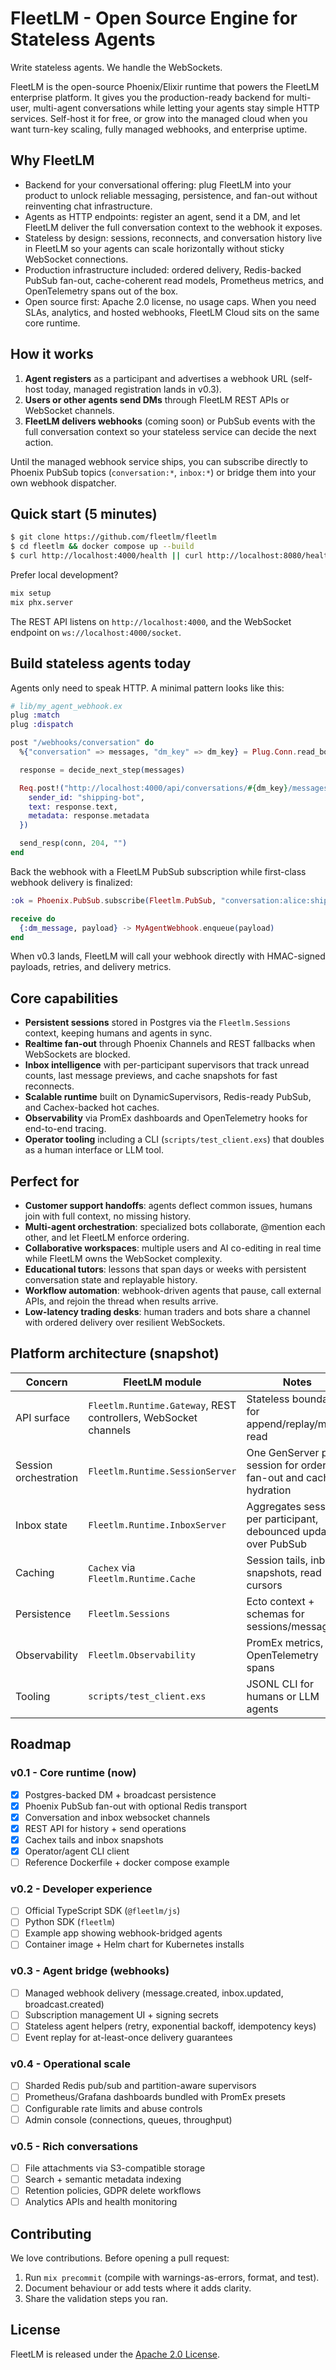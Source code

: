 # FleetLM - Open Source Engine for Stateless Agents

Write stateless agents. We handle the WebSockets.

FleetLM is the open-source Phoenix/Elixir runtime that powers the FleetLM enterprise platform. It gives you the production-ready backend for multi-user, multi-agent conversations while letting your agents stay simple HTTP services. Self-host it for free, or grow into the managed cloud when you want turn-key scaling, fully managed webhooks, and enterprise uptime.

## Why FleetLM

- Backend for your conversational offering: plug FleetLM into your product to unlock reliable messaging, persistence, and fan-out without reinventing chat infrastructure.
- Agents as HTTP endpoints: register an agent, send it a DM, and let FleetLM deliver the full conversation context to the webhook it exposes.
- Stateless by design: sessions, reconnects, and conversation history live in FleetLM so your agents can scale horizontally without sticky WebSocket connections.
- Production infrastructure included: ordered delivery, Redis-backed PubSub fan-out, cache-coherent read models, Prometheus metrics, and OpenTelemetry spans out of the box.
- Open source first: Apache 2.0 license, no usage caps. When you need SLAs, analytics, and hosted webhooks, FleetLM Cloud sits on the same core runtime.

## How it works

1. **Agent registers** as a participant and advertises a webhook URL (self-host today, managed registration lands in v0.3).
2. **Users or other agents send DMs** through FleetLM REST APIs or WebSocket channels.
3. **FleetLM delivers webhooks** (coming soon) or PubSub events with the full conversation context so your stateless service can decide the next action.

Until the managed webhook service ships, you can subscribe directly to Phoenix PubSub topics (`conversation:*`, `inbox:*`) or bridge them into your own webhook dispatcher.

## Quick start (5 minutes)

```bash
$ git clone https://github.com/fleetlm/fleetlm
$ cd fleetlm && docker compose up --build
$ curl http://localhost:4000/health || curl http://localhost:8080/health
```

Prefer local development?

```bash
mix setup
mix phx.server
```

The REST API listens on `http://localhost:4000`, and the WebSocket endpoint on `ws://localhost:4000/socket`.

## Build stateless agents today

Agents only need to speak HTTP. A minimal pattern looks like this:

```elixir
# lib/my_agent_webhook.ex
plug :match
plug :dispatch

post "/webhooks/conversation" do
  %{"conversation" => messages, "dm_key" => dm_key} = Plug.Conn.read_body!(conn) |> Jason.decode!()

  response = decide_next_step(messages)

  Req.post!("http://localhost:4000/api/conversations/#{dm_key}/messages", json: %{
    sender_id: "shipping-bot",
    text: response.text,
    metadata: response.metadata
  })

  send_resp(conn, 204, "")
end
```

Back the webhook with a FleetLM PubSub subscription while first-class webhook delivery is finalized:

```elixir
:ok = Phoenix.PubSub.subscribe(Fleetlm.PubSub, "conversation:alice:shipping-bot")

receive do
  {:dm_message, payload} -> MyAgentWebhook.enqueue(payload)
end
```

When v0.3 lands, FleetLM will call your webhook directly with HMAC-signed payloads, retries, and delivery metrics.

## Core capabilities

- **Persistent sessions** stored in Postgres via the `Fleetlm.Sessions` context, keeping humans and agents in sync.
- **Realtime fan-out** through Phoenix Channels and REST fallbacks when WebSockets are blocked.
- **Inbox intelligence** with per-participant supervisors that track unread counts, last message previews, and cache snapshots for fast reconnects.
- **Scalable runtime** built on DynamicSupervisors, Redis-ready PubSub, and Cachex-backed hot caches.
- **Observability** via PromEx dashboards and OpenTelemetry hooks for end-to-end tracing.
- **Operator tooling** including a CLI (`scripts/test_client.exs`) that doubles as a human interface or LLM tool.

## Perfect for

- **Customer support handoffs**: agents deflect common issues, humans join with full context, no missing history.
- **Multi-agent orchestration**: specialized bots collaborate, @mention each other, and let FleetLM enforce ordering.
- **Collaborative workspaces**: multiple users and AI co-editing in real time while FleetLM owns the WebSocket complexity.
- **Educational tutors**: lessons that span days or weeks with persistent conversation state and replayable history.
- **Workflow automation**: webhook-driven agents that pause, call external APIs, and rejoin the thread when results arrive.
- **Low-latency trading desks**: human traders and bots share a channel with ordered delivery over resilient WebSockets.

## Platform architecture (snapshot)

| Concern | FleetLM module | Notes |
| --- | --- | --- |
| API surface | `Fleetlm.Runtime.Gateway`, REST controllers, WebSocket channels | Stateless boundary for append/replay/mark-read |
| Session orchestration | `Fleetlm.Runtime.SessionServer` | One GenServer per session for ordered fan-out and cache hydration |
| Inbox state | `Fleetlm.Runtime.InboxServer` | Aggregates sessions per participant, debounced updates over PubSub |
| Caching | `Cachex` via `Fleetlm.Runtime.Cache` | Session tails, inbox snapshots, read cursors |
| Persistence | `Fleetlm.Sessions` | Ecto context + schemas for sessions/messages |
| Observability | `Fleetlm.Observability` | PromEx metrics, OpenTelemetry spans |
| Tooling | `scripts/test_client.exs` | JSONL CLI for humans or LLM agents |

## Roadmap

### v0.1 - Core runtime (now)

- [x] Postgres-backed DM + broadcast persistence
- [x] Phoenix PubSub fan-out with optional Redis transport
- [x] Conversation and inbox websocket channels
- [x] REST API for history + send operations
- [x] Cachex tails and inbox snapshots
- [x] Operator/agent CLI client
- [ ] Reference Dockerfile + docker compose example

### v0.2 - Developer experience

- [ ] Official TypeScript SDK (`@fleetlm/js`)
- [ ] Python SDK (`fleetlm`)
- [ ] Example app showing webhook-bridged agents
- [ ] Container image + Helm chart for Kubernetes installs

### v0.3 - Agent bridge (webhooks)

- [ ] Managed webhook delivery (message.created, inbox.updated, broadcast.created)
- [ ] Subscription management UI + signing secrets
- [ ] Stateless agent helpers (retry, exponential backoff, idempotency keys)
- [ ] Event replay for at-least-once delivery guarantees

### v0.4 - Operational scale

- [ ] Sharded Redis pub/sub and partition-aware supervisors
- [ ] Prometheus/Grafana dashboards bundled with PromEx presets
- [ ] Configurable rate limits and abuse controls
- [ ] Admin console (connections, queues, throughput)

### v0.5 - Rich conversations

- [ ] File attachments via S3-compatible storage
- [ ] Search + semantic metadata indexing
- [ ] Retention policies, GDPR delete workflows
- [ ] Analytics APIs and health monitoring

## Contributing

We love contributions. Before opening a pull request:

1. Run `mix precommit` (compile with warnings-as-errors, format, and test).
2. Document behaviour or add tests where it adds clarity.
3. Share the validation steps you ran.

## License

FleetLM is released under the [Apache 2.0 License](LICENSE).
